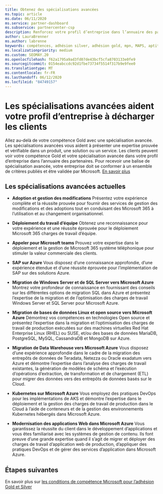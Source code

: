 ```yaml
---
title: Obtenez des spécialisations avancées
ms.topic: article
ms.date: 06/11/2020
ms.service: partner-dashboard
ms.subservice: partnercenter-csp
description: Renforcez votre profil d’entreprise dans l’annuaire des partenaires. Découvrez comment obtenir des spécialisations avancées, ainsi que vos compétences Gold/Silver.
author: LauraBrenner
ms.author: labrenne
keywords: compétences, adhésion silver, adhésion gold, mpn, MAPS, aptitude, Microsoft Partner Network, adhésion au réseau, spécialisations avancées
ms.localizationpriority: medium
ms.custom: SEOMAY.20
ms.openlocfilehash: f62a1795a9ad3fd07de43bcf5cfa8703133e0fe9
ms.sourcegitcommit: 0154eabccdc92d1fbe73734f5514f317b9e9fee0
ms.translationtype: MT
ms.contentlocale: fr-FR
ms.lasthandoff: 06/12/2020
ms.locfileid: "84749157"
---
```

# <a name="advanced-specializations-help-your-business-profile-stand-out-to-customers"></a>Les spécialisations avancées aident votre profil d’entreprise à décharger les clients

Allez au-delà de votre compétence Gold avec une spécialisation avancée. Les spécialisations avancées vous aident à présenter une expertise prouvée et vérifiable dans un produit, une solution ou un service. Les clients peuvent voir votre compétence Gold et votre spécialisation avancée dans votre profil d’entreprise dans l’annuaire des partenaires. Pour recevoir une balise de spécialisation avancée, votre entreprise doit se conformer à un ensemble de critères publiés et être validée par Microsoft. [En savoir plus](https://partner.microsoft.com/membership/advanced-specialization)

## <a name="the-current-advanced-specializations"></a>Les spécialisations avancées actuelles

- **Adoption et gestion des modifications** Présentez votre expérience complète et la réussite prouvée pour fournir des services de gestion des modifications et des adoptions tout en conduisant des Microsoft 365 à l’utilisation et au changement organisationnel.

- **Déploiement du travail d’équipe** Obtenez une reconnaissance pour votre expérience et une réussite éprouvée pour le déploiement Microsoft 365 charges de travail d’équipe.

- **Appeler pour Microsoft teams** Prouvez votre expertise dans le déploiement et la gestion de Microsoft 365 système téléphonique pour stimuler la valeur commerciale des clients.

- **SAP sur Azure** Vous disposez d’une connaissance approfondie, d’une expérience étendue et d’une réussite éprouvée pour l’implémentation de SAP sur des solutions Azure. 

- **Migration de Windows Server et de SQL Server vers Microsoft Azure** Montrez votre profondeur de connaissance en fournissant des conseils sur les différentes options de migration SQL dans Azure et présentez l’expertise de la migration et de l’optimisation des charges de travail Windows Server et SQL Server pour Microsoft Azure. 

- **Migration de bases de données Linux et open source vers Microsoft Azure** Démontrez vos compétences en technologies Open source et présentez l’expertise dans la migration et l’optimisation des charges de travail de production exécutées sur des machines virtuelles Red Hat Enterprise Linux (RHEL) ou SUSE, et/ou des bases de données MariaDB, PostgreSQL, MySQL, CassandraDB et MongoDB sur Azure.

- **Migration de Data Warehouse vers Microsoft Azure** Vous disposez d’une expérience approfondie dans le cadre de la migration des entrepôts de données de Teradata, Netezza ou Oracle exadatum vers Azure et démontre l’expertise dans l’analyse des charges de travail existantes, la génération de modèles de schéma et l’exécution d’opérations d’extraction, de transformation et de chargement (ETL) pour migrer des données vers des entrepôts de données basés sur le Cloud.

- **Kubernetes sur Microsoft Azure** Vous employez des pratiques DevOps pour les implémentations de AKS et démontre l’expertise dans le déploiement et la gestion des charges de travail de production dans le Cloud à l’aide de conteneurs et de la gestion des environnements Kubernetes hébergés dans Microsoft Azure.

- **Modernisation des applications Web dans Microsoft Azure** Vous garantissez la réussite du client dans le développement d’applications et vous êtes familiarisé avec les systèmes de gestion de contenu. Ils font preuve d’une grande expertise quand il s’agit de migrer et déployer des charges de travail d’application web de production, d’appliquer des pratiques DevOps et de gérer des services d’application dans Microsoft Azure.

 ## <a name="next-steps"></a>Étapes suivantes

 En savoir plus sur [les conditions de compétence Microsoft pour l’adhésion Gold et Silver](learn-about-competencies.md)